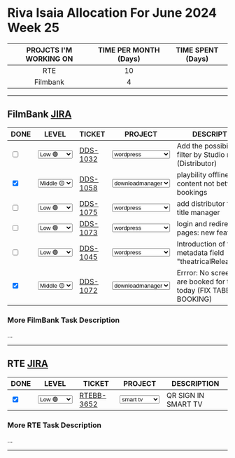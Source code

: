 # Riva Isaia Allocation For June 2024 Week 25

| PROJCTS I'M WORKING ON | TIME PER MONTH (Days) | TIME SPENT (Days) |
| :--------------------: | :-------------------: | :---------------: |
|          RTE           |          10           |                   |
|        Filmbank        |           4           |                   |

---

## FilmBank [JIRA](https://fincons.atlassian.net/jira/software/projects/DDS/boards/9/timeline)

<table class="todo">
<thead>
  <tr>
    <th>DONE</th>
    <th>LEVEL</th>
    <th>TICKET</th>
    <th>PROJECT</th>
    <th>DESCRIPTION</th>
  </tr>
</thead>
<tbody>
  <tr>
    <td class="DONE"><input type="checkbox" unchecked id="40d19f"></td>
    <td class="LEVEL"><select id="2a76aa"><option value="1" selected="selected">Low 🟢</option><option value="2" >Middle 🟡</option><option value="3" >ASAP 🔴</option></select></td>
    <td class="TICKET"><a href="https://fincons.atlassian.net/browse/DDS-1032">DDS-1032</a></td>
    <td class="PROJECT"><select id="e2554f"><option value="0" ></option><option value="1" >iframeplayer</option><option value="2" selected="selected">wordpress</option><option value="3" >adminportal</option><option value="4" >downloadmanager</option></select></td>
    <td class="DESCRIPTION">Add the possibility to filter by Studio name (Distributor)</td>
  </tr>
<tr>
    <td class="DONE"><input type="checkbox" checked id="779a29"></td>
    <td class="LEVEL"><select id="766daa"><option value="1" >Low 🟢</option><option value="2" selected="selected">Middle 🟡</option><option value="3" >ASAP 🔴</option></select></td>
    <td class="TICKET"><a href="https://fincons.atlassian.net/browse/DDS-1058">DDS-1058</a></td>
    <td class="PROJECT"><select id="4b3154"><option value="0" ></option><option value="1" >iframeplayer</option><option value="2" >wordpress</option><option value="3" >adminportal</option><option value="4" selected="selected">downloadmanager</option></select></td>
    <td class="DESCRIPTION">playbility offline content not between bookings</td>
  </tr>
 <tr>
    <td class="DONE"><input type="checkbox" unchecked id="f8d326"></td>
    <td class="LEVEL"><select id="aecff3"><option value="1" selected="selected">Low 🟢</option><option value="2">Middle 🟡</option><option value="3">ASAP 🔴</option></select></td>
    <td class="TICKET"><a href="https://fincons.atlassian.net/browse/DDS-1075">DDS-1075</a></td>
    <td class="PROJECT"><select id="481f0c"><option value="0" ></option><option value="1" >iframeplayer</option><option value="2" selected="selected">wordpress</option><option value="3" >adminportal</option><option value="4" >downloadmanager</option></select></td>
    <td class="DESCRIPTION">add distributor field in title manager</td>
  </tr>
   <tr>
    <td class="DONE"><input type="checkbox" unchecked id="ab69a5"></td>
    <td class="LEVEL"><select id="aecff3"><option value="1" selected="selected">Low 🟢</option><option value="2">Middle 🟡</option><option value="3">ASAP 🔴</option></select></td>
    <td class="TICKET"><a href="https://fincons.atlassian.net/browse/DDS-1073">DDS-1073</a></td>
    <td class="PROJECT"><select id="b0339f"><option value="0" ></option><option value="1" >iframeplayer</option><option value="2" selected="selected">wordpress</option><option value="3" >adminportal</option><option value="4" >downloadmanager</option></select></td>
    <td class="DESCRIPTION">login and redirection pages: new features</td>
  </tr>
   <tr>
    <td class="DONE"><input type="checkbox" unchecked id="97f1af"></td>
    <td class="LEVEL"><select id="3d70a3"><option value="1" selected="selected">Low 🟢</option><option value="2">Middle 🟡</option><option value="3">ASAP 🔴</option></select></td>
    <td class="TICKET"><a href="https://fincons.atlassian.net/browse/DDS-1045">DDS-1045</a></td>
    <td class="PROJECT"><select id="ec5759"><option value="0" ></option><option value="1" >iframeplayer</option><option value="2" selected="selected">wordpress</option><option value="3" >adminportal</option><option value="4" >downloadmanager</option></select></td>
    <td class="DESCRIPTION">Introduction of the new metadata field "theatricalReleaseDate"</td>
  </tr>
 <tr>
    <td class="DONE"><input type="checkbox" checked id="73bf74"></td>
    <td class="LEVEL"><select id="6e059b"><option value="1" >Low 🟢</option><option value="2" selected="selected">Middle 🟡</option><option value="3" >ASAP 🔴</option></select></td>
    <td class="TICKET"><a href="https://fincons.atlassian.net/browse/DDS-1072">DDS-1072</a></td>
    <td class="PROJECT"><select id="69109c"><option value="0" ></option><option value="1" >iframeplayer</option><option value="2" >wordpress</option><option value="3" >adminportal</option><option value="4" selected="selected">downloadmanager</option></select></td>
    <td class="DESCRIPTION">Errror: No screening are booked for this title today (FIX TABELLINA BOOKING)</td>
  </tr>
  
</tbody>
</table>

### More FilmBank Task Description

...

---

## RTE [JIRA](https://ott-jira.finconsgroup.com/secure/RapidBoard.jspa?rapidView=1&projectKey=RTEBB&view=planning.nodetail&quickFilter=1)

<table class="todo">
<thead>
  <tr>
    <th>DONE</th>
    <th>LEVEL</th>
    <th>TICKET</th>
    <th>PROJECT</th>
    <th>DESCRIPTION</th>
  </tr>
</thead>
<tbody>
  <tr>
    <td class="DONE"><input type="checkbox" checked id="3422a9"></td>
    <td class="LEVEL"><select id="19d3e9"><option value="1" selected="selected">Low 🟢</option><option value="2">Middle 🟡</option><option value="3">ASAP 🔴</option></select></td>
    <td class="TICKET"><a href="https://ott-jira.finconsgroup.com/browse/RTEBB-3652">RTEBB-3652</a></td>
	   <td class="PROJECT"><select id="ff2ca7"><option value="0" ></option><option value="1" >web</option><option value="2" >chromecast</option><option value="3" selected="selected">smart tv</option></select></td>
    <td class="DESCRIPTION">QR SIGN IN SMART TV</td>
  </tr>
</tbody>
</table>

### More RTE Task Description

...

---
